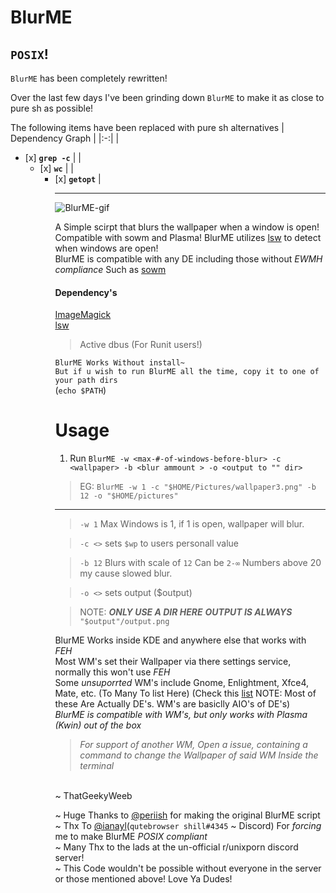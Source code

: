 # BlurME
## `POSIX`!
`BlurME` has been completely rewritten!

Over the last few days I've been grinding down `BlurME` to make it as close to pure sh as possible!

The following items have been replaced with pure sh alternatives 
| Dependency Graph |
|:-:|
| <ul><li>[x] **`grep -c`** |
| <ul><li>[x] **`wc`** |
| <ul><li>[x] **`getopt`** |
***
![BlurME-gif](https://github.com/ThatGeekyWeeb/files/blob/master/BlurME.gif)

A Simple scirpt that blurs the wallpaper when a window is open! Compatible with sowm and Plasma!
BlurME utilizes [lsw](https://tools.suckless.org/x/lsw/) to detect when windows are open!
\
BlurME is compatible with any DE including those without *EWMH compliance* Such as [sowm](https://github.com/dylanaraps/sowm)
#### Dependency's 
[ImageMagick](dependency)
\
[lsw](https://tools.suckless.org/x/lsw/)
> Active dbus (For Runit users!)

`BlurME Works Without install~`\
`But if u wish to run BlurME all the time, copy it to one of your path dirs` 
\
(```echo $PATH```)
# Usage
1. Run `BlurME -w <max-#-of-windows-before-blur> -c <wallpaper> -b <blur ammount > -o <output to "" dir>`
> EG: `BlurME -w 1 -c "$HOME/Pictures/wallpaper3.png" -b 12 -o "$HOME/pictures"`
***
> `-w 1` Max Windows is 1, if 1 is open, wallpaper will blur.

> `-c <>` sets `$wp` to users personall value 

> `-b 12` Blurs with scale of `12` Can be `2-∞` Numbers above 20 my cause slowed blur.

> `-o <>` sets output ($output)

>NOTE: ***ONLY USE A DIR HERE*** ***OUTPUT IS ALWAYS*** `"$output"/output.png` 

BlurME Works inside KDE and anywhere else that works with *FEH*
\
Most WM's set their Wallpaper via there settings service, normally this won't use *FEH*
\
Some *unsuporrted* WM's include Gnome, Enlightment, Xfce4, Mate, etc. (To Many To list Here) (Check this [list](https://wiki.archlinux.org/index.php/window_manager#Overview) NOTE: Most of these Are Actually DE's. WM's are basiclly AIO's of DE's)
\
*BlurME is compatible with WM's, but only works with Plasma (Kwin) out of the box* 
>*For support of another WM, Open a issue, containing a command to change the Wallpaper of said WM Inside the terminal*

\
~ ThatGeekyWeeb
<!-- Wow You're Reading the code for my README! Shoutout to you dude! -->
~ Huge Thanks to [@periish](https://github.com/periish/) for making the original BlurME script
\
~ Thx To [@ianayl](https://github.com/ianayl)(`qutebrowser shill#4345` ~ Discord) For *forcing* me to make BlurME *POSIX compliant*
\
~ Many Thx to the lads at the un-official r/unixporn discord server!
\
~ This Code wouldn't be possible without everyone in the server or those mentioned above! Love Ya Dudes!


